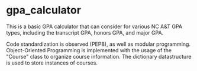 # gpa_calculator

This is a basic GPA calculator that can consider for various NC A&T GPA types, including the transcript GPA, honors GPA, and major GPA. 

Code standardization is observed (PEP8), as well as modular programming. Object-Oriented Programming is implemented with the usage of the "Course" class to organize course information. The dictionary datastructure is used to store instances of courses. 